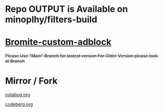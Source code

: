 # Repo OUTPUT is Available on minoplhy/filters-build

# [Bromite-custom-adblock](https://www.bromite.org/custom-filters)
~~Please Use "Main" Branch for lastest version
For Older Version please look at Branch~~
# Mirror / Fork
[notabug.org](https://notabug.org/lottanorta/Bromite-custom-adblock)

[codeberg.org](https://codeberg.org/DoulpaGllo/Bromite-custom-adblock)
